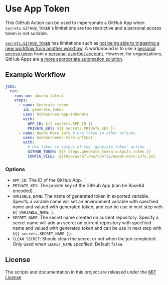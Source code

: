 # Use App Token

This GitHub Action can be used to impersonate a GitHub App when `secrets.GITHUB_TOKEN`'s limitations are too restrictive and a personal access token is not suitable.

[`secrets.GITHUB_TOKEN`](https://help.github.com/en/actions/configuring-and-managing-workflows/authenticating-with-the-github_token) has limitations such as [not being able to triggering a new workflow from another workflow](https://github.community/t5/GitHub-Actions/Triggering-a-new-workflow-from-another-workflow/td-p/31676). A workaround is to use a [personal access token](https://help.github.com/en/github/authenticating-to-github/creating-a-personal-access-token-for-the-command-line) from a [personal user/bot account](https://help.github.com/en/github/getting-started-with-github/types-of-github-accounts#personal-user-accounts). However, for organizations, GitHub Apps are [a more appropriate automation solution](https://developer.github.com/apps/differences-between-apps/#machine-vs-bot-accounts).

## Example Workflow

```yml
jobs:
  run:
    runs-on: ubuntu-latest
    steps:
      - name: Generate token
        id: generate_token
        uses: bubkoo/use-app-token@v1
        with:
          APP_ID: ${{ secrets.APP_ID }}
          PRIVATE_KEY: ${{ secrets.PRIVATE_KEY }}
      - name: Needs More info # Use token in other actions
        uses: bubkoo/needs-more-info@v1
        with:
          # Use token in outpus of the 'generate_token' action
          GITHUB_TOKEN: ${{ steps.generate_token.outputs.token }}
          CONFIG_FILE: .github/workflows/config/needs-more-info.yml
```

### Options

- `APP_ID`: The ID of the GitHub App.
- `PRIVATE_KEY`: The private key of the GitHub App (can be Base64 encoded).
- `VARIABLE_NAME`: The name of generated token in exported variable. Specify a varable name will set an environment variable with specfiied name and valued with generated token, and can be use in next step with `${ VARIABLE_NAME }`.
- `SECRET_NAME`: The secret name created on current repository. Specify a secret name will add an secret on current repository with specfiied name and valued with generated token and can be use in next step with `${{ secrets.SECRET_NAME }}`.
- `CLEAN_SECRET`: Shoule clean the secret or not when the job completed. Only used when `SECRET_NAME` specfiied. Default `false`.

## License

The scripts and documentation in this project are released under the [MIT License](LICENSE)
